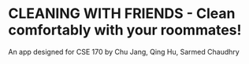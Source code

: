 CLEANING WITH FRIENDS - Clean comfortably with your roommates! 
=======================
An app designed for CSE 170 by Chu Jang, Qing Hu, Sarmed Chaudhry
